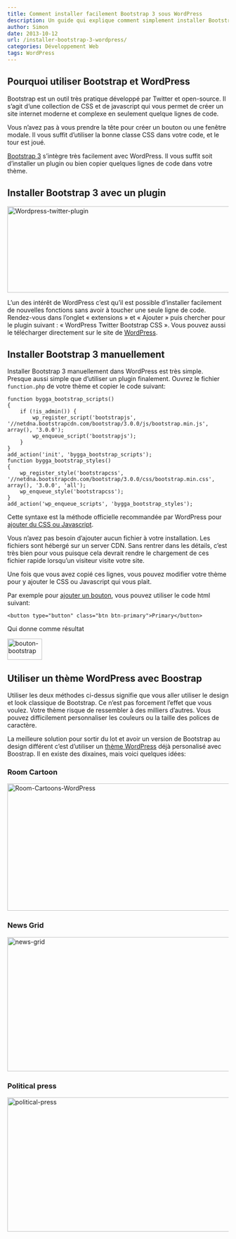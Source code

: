 ```yaml
---
title: Comment installer facilement Bootstrap 3 sous WordPress
description: Un guide qui explique comment simplement installer Bootstrap 3 sous WordPress avec et sans plugin
author: Simon
date: 2013-10-12
url: /installer-bootstrap-3-wordpress/
categories: Développement Web
tags: WordPress
---
```

## Pourquoi utiliser Bootstrap et WordPress

Bootstrap est un outil très pratique développé par Twitter et open-source. Il s&rsquo;agit d&rsquo;une collection de CSS et de javascript qui vous permet de créer un site internet moderne et complexe en seulement quelque lignes de code. 

Vous n&rsquo;avez pas à vous prendre la tête pour créer un bouton ou une fenêtre modale. Il vous suffit d&rsquo;utiliser la bonne classe CSS dans votre code, et le tour est joué.

<a href="http://getbootstrap.com/" title="Site officiel de bootstrap 3" target="_blank">Bootstrap 3</a> s&rsquo;intègre très facilement avec WordPress. Il vous suffit soit d&rsquo;installer un plugin ou bien copier quelques lignes de code dans votre thème. 

## Installer Bootstrap 3 avec un plugin

<img src="http://www.bygga.fr/wp-content/uploads/2013/10/Wordpress-twitter-plugin.jpg" alt="Wordpress-twitter-plugin" width="600" height="196" class="aligncenter size-full wp-image-928" />  

L&rsquo;un des intérêt de WordPress c&rsquo;est qu&rsquo;il est possible d&rsquo;installer facilement de nouvelles fonctions sans avoir à toucher une seule ligne de code. Rendez-vous dans l&rsquo;onglet &laquo;&nbsp;extensions&nbsp;&raquo; et &laquo;&nbsp;Ajouter&nbsp;&raquo; puis chercher pour le plugin suivant : &laquo;&nbsp;WordPress Twitter Bootstrap CSS&nbsp;&raquo;. Vous pouvez aussi le télécharger directement sur le site de <a href="http://wordpress.org/plugins/wordpress-bootstrap-css/" title="Wordpress Bootstrap CSS" target="_blank">WordPress</a>.

## Installer Bootstrap 3 manuellement

Installer Bootstrap 3 manuellement dans WordPress est très simple. Presque aussi simple que d&rsquo;utiliser un plugin finalement. Ouvrez le fichier <code>function.php</code> de votre thème et copier le code suivant:

<pre class="language-php"><code>function bygga_bootstrap_scripts()
{
    if (!is_admin()) {
        wp_register_script('bootstrapjs', '//netdna.bootstrapcdn.com/bootstrap/3.0.0/js/bootstrap.min.js', array(), '3.0.0'); 
        wp_enqueue_script('bootstrapjs');
    }
}
add_action('init', 'bygga_bootstrap_scripts');
function bygga_bootstrap_styles()
{    
    wp_register_style('bootstrapcss', '//netdna.bootstrapcdn.com/bootstrap/3.0.0/css/bootstrap.min.css', array(), '3.0.0', 'all');
    wp_enqueue_style('bootstrapcss');
}
add_action('wp_enqueue_scripts', 'bygga_bootstrap_styles');</code>
</pre>

Cette syntaxe est la méthode officielle recommandée par WordPress pour <a href="http://www.tweetpress.fr/codewp/inserer-scripts-css-proprement/" title="Ajouter CSS et Javascript sous WordPress" target="_blank">ajouter du CSS ou Javascript</a>.

Vous n&rsquo;avez pas besoin d&rsquo;ajouter aucun fichier à votre installation. Les fichiers sont hébergé sur un server CDN. Sans rentrer dans les détails, c&rsquo;est très bien pour vous puisque cela devrait rendre le chargement de ces fichier rapide lorsqu&rsquo;un visiteur visite votre site.

Une fois que vous avez copié ces lignes, vous pouvez modifier votre thème pour y ajouter le CSS ou Javascript qui vous plait. 

Par exemple pour [ajouter un bouton][1], vous pouvez utiliser le code html suivant:

<pre class="language-html"><code>&lt;button type="button" class="btn btn-primary"&gt;Primary&lt;/button&gt;</code>
</pre>

Qui donne comme résultat  

<img src="http://www.bygga.fr/wp-content/uploads/2013/10/bouton-bootstrap.jpg" alt="bouton-bootstrap" width="79" height="48" class="aligncenter size-full wp-image-927" />

## Utiliser un thème WordPress avec Boostrap

Utiliser les deux méthodes ci-dessus signifie que vous aller utiliser le design et look classique de Bootstrap. Ce n&rsquo;est pas forcement l&rsquo;effet que vous voulez. Votre thème risque de ressembler à des milliers d&rsquo;autres. Vous pouvez difficilement personnaliser les couleurs ou la taille des polices de caractère. 

La meilleure solution pour sortir du lot et avoir un version de Bootstrap au design différent c&rsquo;est d&rsquo;utiliser un <a href="http://www.bygga.fr/10-theme-wordpress-agence-communication/" title="10 Theme WordPress pour Agence de Communication" target="_blank">thème WordPress</a> déjà personalisé avec Boostrap. Il en existe des dixaines, mais voici quelques idées:

### Room Cartoon

[<img src="http://www.bygga.fr/wp-content/uploads/2013/10/Room-Cartoons-WordPress.jpg" alt="Room-Cartoons-WordPress" width="600" height="289" class="aligncenter size-full wp-image-929" />][2]

### News Grid

[<img src="http://www.bygga.fr/wp-content/uploads/2013/10/news-grid.jpg" alt="news-grid" width="600" height="305" class="aligncenter size-full wp-image-930" />][3]

### Political press

[<img src="http://www.bygga.fr/wp-content/uploads/2013/10/political-press.jpg" alt="political-press" width="600" height="305" class="aligncenter size-full wp-image-931" />][4]

 [1]: http://www.bygga.fr/generateur-de-bouton-formulaire-icone-ruban-css-html/ "Générateur de bouton"
 [2]: http://themeforest.net/item/room-cartoons-word-press/5478356?ref=bygga
 [3]: http://themeforest.net/item/news-grid-wp-magazine-theme/5624719?ref=bygga
 [4]: http://themeforest.net/item/political-press-responsive-wordpress-theme/5748117?ref=bygga
